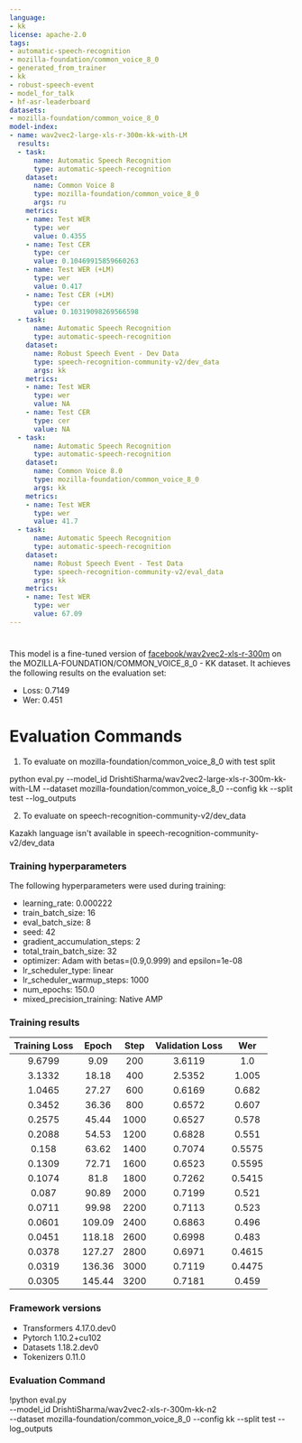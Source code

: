 ```yaml
---
language:
- kk
license: apache-2.0
tags:
- automatic-speech-recognition
- mozilla-foundation/common_voice_8_0
- generated_from_trainer
- kk
- robust-speech-event
- model_for_talk
- hf-asr-leaderboard
datasets:
- mozilla-foundation/common_voice_8_0
model-index:
- name: wav2vec2-large-xls-r-300m-kk-with-LM
  results:
  - task:
      name: Automatic Speech Recognition
      type: automatic-speech-recognition
    dataset:
      name: Common Voice 8
      type: mozilla-foundation/common_voice_8_0
      args: ru
    metrics:
    - name: Test WER
      type: wer
      value: 0.4355
    - name: Test CER
      type: cer
      value: 0.10469915859660263
    - name: Test WER (+LM)
      type: wer
      value: 0.417
    - name: Test CER (+LM)
      type: cer
      value: 0.10319098269566598
  - task:
      name: Automatic Speech Recognition
      type: automatic-speech-recognition
    dataset:
      name: Robust Speech Event - Dev Data
      type: speech-recognition-community-v2/dev_data
      args: kk
    metrics:
    - name: Test WER
      type: wer
      value: NA
    - name: Test CER
      type: cer
      value: NA
  - task:
      name: Automatic Speech Recognition
      type: automatic-speech-recognition
    dataset:
      name: Common Voice 8.0
      type: mozilla-foundation/common_voice_8_0
      args: kk
    metrics:
    - name: Test WER
      type: wer
      value: 41.7
  - task:
      name: Automatic Speech Recognition
      type: automatic-speech-recognition
    dataset:
      name: Robust Speech Event - Test Data
      type: speech-recognition-community-v2/eval_data
      args: kk
    metrics:
    - name: Test WER
      type: wer
      value: 67.09
---
```


<!-- This model card has been generated automatically according to the information the Trainer had access to. You
should probably proofread and complete it, then remove this comment. -->

# 

This model is a fine-tuned version of [facebook/wav2vec2-xls-r-300m](https://huggingface.co/facebook/wav2vec2-xls-r-300m) on the MOZILLA-FOUNDATION/COMMON_VOICE_8_0 - KK dataset.
It achieves the following results on the evaluation set:
- Loss: 0.7149
- Wer: 0.451

# Evaluation Commands

1. To evaluate on mozilla-foundation/common_voice_8_0 with test split

python eval.py  --model_id DrishtiSharma/wav2vec2-large-xls-r-300m-kk-with-LM  --dataset mozilla-foundation/common_voice_8_0 --config kk --split test --log_outputs

2. To evaluate on speech-recognition-community-v2/dev_data

Kazakh language isn't available in speech-recognition-community-v2/dev_data

### Training hyperparameters

The following hyperparameters were used during training:
- learning_rate: 0.000222
- train_batch_size: 16
- eval_batch_size: 8
- seed: 42
- gradient_accumulation_steps: 2
- total_train_batch_size: 32
- optimizer: Adam with betas=(0.9,0.999) and epsilon=1e-08
- lr_scheduler_type: linear
- lr_scheduler_warmup_steps: 1000
- num_epochs: 150.0
- mixed_precision_training: Native AMP

### Training results

| Training Loss | Epoch  | Step | Validation Loss | Wer    |
|:-------------:|:------:|:----:|:---------------:|:------:|
| 9.6799        | 9.09   | 200  | 3.6119          | 1.0    |
| 3.1332        | 18.18  | 400  | 2.5352          | 1.005  |
| 1.0465        | 27.27  | 600  | 0.6169          | 0.682  |
| 0.3452        | 36.36  | 800  | 0.6572          | 0.607  |
| 0.2575        | 45.44  | 1000 | 0.6527          | 0.578  |
| 0.2088        | 54.53  | 1200 | 0.6828          | 0.551  |
| 0.158         | 63.62  | 1400 | 0.7074          | 0.5575 |
| 0.1309        | 72.71  | 1600 | 0.6523          | 0.5595 |
| 0.1074        | 81.8   | 1800 | 0.7262          | 0.5415 |
| 0.087         | 90.89  | 2000 | 0.7199          | 0.521  |
| 0.0711        | 99.98  | 2200 | 0.7113          | 0.523  |
| 0.0601        | 109.09 | 2400 | 0.6863          | 0.496  |
| 0.0451        | 118.18 | 2600 | 0.6998          | 0.483  |
| 0.0378        | 127.27 | 2800 | 0.6971          | 0.4615 |
| 0.0319        | 136.36 | 3000 | 0.7119          | 0.4475 |
| 0.0305        | 145.44 | 3200 | 0.7181          | 0.459  |


### Framework versions

- Transformers 4.17.0.dev0
- Pytorch 1.10.2+cu102
- Datasets 1.18.2.dev0
- Tokenizers 0.11.0

### Evaluation Command

!python eval.py \
    --model_id DrishtiSharma/wav2vec2-xls-r-300m-kk-n2 \
    --dataset mozilla-foundation/common_voice_8_0 --config kk --split test --log_outputs